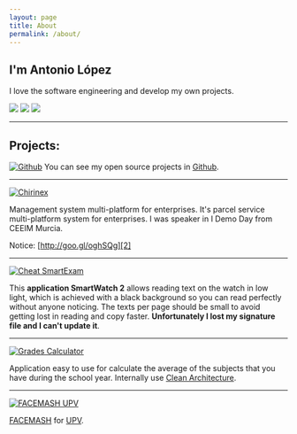 ```yaml
---
layout: page
title: About
permalink: /about/
---
```


I'm Antonio López
----------------------------

I love the software engineering and develop my own projects.

[![](https://cdn0.iconfinder.com/data/icons/social-network-9/50/4-128.png)][10]
[![](https://cdn0.iconfinder.com/data/icons/social-network-9/50/29-128.png)][1]
[![](https://cdn0.iconfinder.com/data/icons/social-network-9/50/9-128.png)][11]

----------

Projects:
---------------

[![Github](/assets/article_images/about/github-octocat.png)][1]
You can see my open source projects in [Github][1].

----------

[![Chirinex](/assets/article_images/about/chirinex.png)][3]

Management system multi-platform for enterprises.
It's parcel service multi-platform system for enterprises.
I was speaker in I Demo Day from CEEIM Murcia.

Notice: [http://goo.gl/oghSQg][2]

----------

[![Cheat SmartExam](/assets/article_images/about/SmartExam.jpg)][6]

This **application SmartWatch 2** allows reading text on the watch in low light, which is achieved with a black background so you can read perfectly without anyone noticing. The texts per page should be small to avoid getting lost in reading and copy faster. **Unfortunately I lost my signature file and I can't update it**.

----------

[![Grades Calculator](/assets/article_images/about/grades_calculator.jpg)][4]

Application easy to use for calculate the average of the subjects that you have during the school year.
Internally use [Clean Architecture][7].

----------

[![FACEMASH UPV](/assets/article_images/about/facemash-image.png)][5]

[FACEMASH][8] for [UPV][9].

[1]: https://github.com/tonilopezmr
[2]: http://goo.gl/oghSQg
[3]: http://tonilopezmr.github.io/chirinex/
[4]: http://tonilopezmr.github.io/calculanotas/
[5]: http://tonilopezmr.github.io/facemash/
[6]: https://play.google.com/store/apps/details?id=com.tonilopezmr.sonymobile.smartextension.smartexam
[7]: https://blog.8thlight.com/uncle-bob/2012/08/13/the-clean-architecture.html
[8]: https://en.wikipedia.org/wiki/History_of_Facebook#Facemash
[9]: http://www.upv.es/
[10]: https://twitter.com/tonilopezmr
[11]: https://www.linkedin.com/in/tonilopezmr

